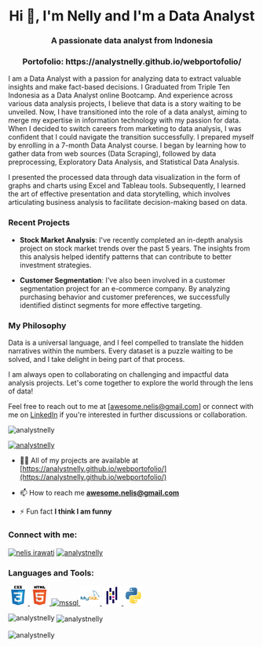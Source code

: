 
<h1 align="center">Hi 👋, I'm Nelly and I'm a Data Analyst </h1>
<h3 align="center">A passionate data analyst from Indonesia</h3>
<h3 align="center">Portofolio: https://analystnelly.github.io/webportofolio/ </h3>

I am a Data Analyst with a passion for analyzing data to extract valuable insights and make fact-based decisions. I Graduated from Triple Ten Indonesia as a Data Analyst online Bootcamp. And experience across various data analysis projects, I believe that data is a story waiting to be unveiled. Now, I have transitioned into the role of a data analyst, aiming to merge my expertise in information technology with my passion for data. When I decided to switch careers from marketing to data analysis, I was confident that I could navigate the transition successfully. I prepared myself by enrolling in a 7-month Data Analyst course. I began by learning how to gather data from web sources (Data Scraping), followed by data preprocessing, Exploratory Data Analysis, and Statistical Data Analysis.

I presented the processed data through data visualization in the form of graphs and charts using Excel and Tableau tools. Subsequently, I learned the art of effective presentation and data storytelling, which involves articulating business analysis to facilitate decision-making based on data.

### Recent Projects

- **Stock Market Analysis**: I've recently completed an in-depth analysis project on stock market trends over the past 5 years. The insights from this analysis helped identify patterns that can contribute to better investment strategies.

- **Customer Segmentation**: I've also been involved in a customer segmentation project for an e-commerce company. By analyzing purchasing behavior and customer preferences, we successfully identified distinct segments for more effective targeting.

### My Philosophy

Data is a universal language, and I feel compelled to translate the hidden narratives within the numbers. Every dataset is a puzzle waiting to be solved, and I take delight in being part of that process.

I am always open to collaborating on challenging and impactful data analysis projects. Let's come together to explore the world through the lens of data!

Feel free to reach out to me at [awesome.nelis@gmail.com] or connect with me on [LinkedIn](https://www.linkedin.com/in/nelis-irawati/) if you're interested in further discussions or collaboration.


<p align="left"> <img src="https://komarev.com/ghpvc/?username=analystnelly&label=Profile%20views&color=0e75b6&style=flat" alt="analystnelly" /> </p>

<p align="left"> <a href="https://github.com/ryo-ma/github-profile-trophy"><img src="https://github-profile-trophy.vercel.app/?username=analystnelly" alt="analystnelly" /></a> </p>

- 👨‍💻 All of my projects are available at [https://analystnelly.github.io/webportofolio/](https://analystnelly.github.io/webportofolio/)

- 📫 How to reach me **awesome.nelis@gmail.com**

- ⚡ Fun fact **I think I am funny**

<h3 align="left">Connect with me:</h3>
<p align="left">
<a href="https://linkedin.com/in/nelis irawati" target="blank"><img align="center" src="https://raw.githubusercontent.com/rahuldkjain/github-profile-readme-generator/master/src/images/icons/Social/linked-in-alt.svg" alt="nelis irawati" height="30" width="40" /></a>
<a href="https://kaggle.com/analystnelly" target="blank"><img align="center" src="https://raw.githubusercontent.com/rahuldkjain/github-profile-readme-generator/master/src/images/icons/Social/kaggle.svg" alt="analystnelly" height="30" width="40" /></a>
</p>

<h3 align="left">Languages and Tools:</h3>
<p align="left"> <a href="https://www.w3schools.com/css/" target="_blank" rel="noreferrer"> <img src="https://raw.githubusercontent.com/devicons/devicon/master/icons/css3/css3-original-wordmark.svg" alt="css3" width="40" height="40"/> </a> <a href="https://www.w3.org/html/" target="_blank" rel="noreferrer"> <img src="https://raw.githubusercontent.com/devicons/devicon/master/icons/html5/html5-original-wordmark.svg" alt="html5" width="40" height="40"/> </a> <a href="https://www.microsoft.com/en-us/sql-server" target="_blank" rel="noreferrer"> <img src="https://www.svgrepo.com/show/303229/microsoft-sql-server-logo.svg" alt="mssql" width="40" height="40"/> </a> <a href="https://www.mysql.com/" target="_blank" rel="noreferrer"> <img src="https://raw.githubusercontent.com/devicons/devicon/master/icons/mysql/mysql-original-wordmark.svg" alt="mysql" width="40" height="40"/> </a> <a href="https://pandas.pydata.org/" target="_blank" rel="noreferrer"> <img src="https://raw.githubusercontent.com/devicons/devicon/2ae2a900d2f041da66e950e4d48052658d850630/icons/pandas/pandas-original.svg" alt="pandas" width="40" height="40"/> </a> <a href="https://www.python.org" target="_blank" rel="noreferrer"> <img src="https://raw.githubusercontent.com/devicons/devicon/master/icons/python/python-original.svg" alt="python" width="40" height="40"/> </a> </p>

<p><img align="left" src="https://github-readme-stats.vercel.app/api/top-langs?username=analystnelly&show_icons=true&locale=en&layout=compact" alt="analystnelly" /></p>

<p>&nbsp;<img align="center" src="https://github-readme-stats.vercel.app/api?username=analystnelly&show_icons=true&locale=en" alt="analystnelly" /></p>

<p><img align="center" src="https://github-readme-streak-stats.herokuapp.com/?user=analystnelly&" alt="analystnelly" /></p>

